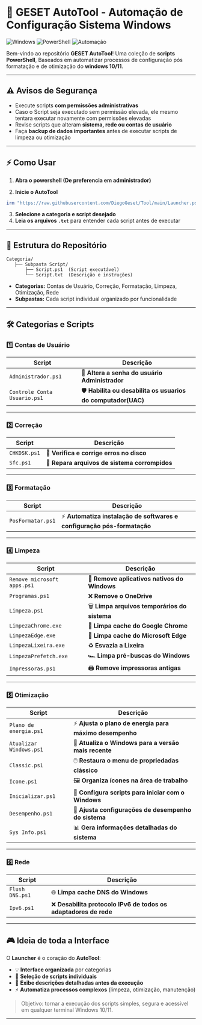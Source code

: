 # 🚀 **GESET AutoTool - Automação de Configuração Sistema Windows**

![Windows](https://img.shields.io/badge/Plataforma-Windows-blue) ![PowerShell](https://img.shields.io/badge/Linguagem-PowerShell-purple) ![Automação](https://img.shields.io/badge/Automação-Scripts-green)

Bem-vindo ao repositório **GESET AutoTool**! Uma coleção de **scripts PowerShell**,
Baseados em automatizar processos de configuração pós formatação e de otimização do **windows 10/11**.

---

## ⚠️ Avisos de Segurança

* Execute scripts **com permissões administrativas**
* Caso o Script seja executado sem permissão elevada, ele mesmo tentara executar novamente com permissões elevadas
* Revise scripts que alteram **sistema, rede ou contas de usuário**
* Faça **backup de dados importantes** antes de executar scripts de limpeza ou otimização

---

## ⚡ Como Usar

1. **Abra o powershell (De preferencia em administrador)**

2. **Inicie o AutoTool**

```powershell
irm "https://raw.githubusercontent.com/DiegoGeset/Tool/main/Launcher.ps1" | iex
```

3. **Selecione a categoria e script desejado**
4. **Leia os arquivos `.txt`** para entender cada script antes de executar

---


## 📂 Estrutura do Repositório

```
Categoria/
   ├── Subpasta Script/
       ├── Script.ps1  (Script executável)
       └── Script.txt  (Descrição e instruções)
```

* **Categorias:** Contas de Usuário, Correção, Formatação, Limpeza, Otimização, Rede
* **Subpastas:** Cada script individual organizado por funcionalidade

---

## 🛠️ Categorias e Scripts

### 1️⃣ **Contas de Usuário**

| Script                       | Descrição                                                           |
| ---------------------------- | ------------------------------------------------------------------- |
| `Administrador.ps1`          | 🔑 **Altera a senha do usuário Administrador**                      |
| `Controle Conta Usuario.ps1` | 🛡️ **Habilita ou desabilita os usuarios do computador(UAC)** |

---

### 2️⃣ **Correção**

| Script       | Descrição                                     |
| ------------ | --------------------------------------------- |
| `CHKDSK.ps1` | 💽 **Verifica e corrige erros no disco**      |
| `Sfc.ps1`    | 🧩 **Repara arquivos de sistema corrompidos** |

---

### 3️⃣ **Formatação**

| Script            | Descrição                                                              |
| ----------------- | ---------------------------------------------------------------------- |
| `PosFormatar.ps1` | ⚡ **Automatiza instalação de softwares e configuração pós-formatação** |

---

### 4️⃣ **Limpeza**

| Script                      | Descrição                                     |
| --------------------------- | --------------------------------------------- |
| `Remove microsoft apps.ps1` | 🧹 **Remove aplicativos nativos do Windows**  |
| `Programas.ps1`             | ❌ **Remove o OneDrive**                       |
| `Limpeza.ps1`               | 🗑️ **Limpa arquivos temporários do sistema** |
| `LimpezaChrome.exe`         | 🚀 **Limpa cache do Google Chrome**           |
| `LimpezaEdge.exe`           | 🚀 **Limpa cache do Microsoft Edge**          |
| `LimpezaLixeira.exe`        | ♻️ **Esvazia a Lixeira**                      |
| `LimpezaPrefetch.exe`       | 🏎️ **Limpa pré-buscas do Windows**           |
| `Impressoras.ps1`           | 🖨️ **Remove impressoras antigas**            |

---

### 5️⃣ **Otimização**

| Script                  | Descrição                                              |
| ----------------------- | ------------------------------------------------------ |
| `Plano de energia.ps1`  | ⚡ **Ajusta o plano de energia para máximo desempenho** |
| `Atualizar Windows.ps1` | 🔄 **Atualiza o Windows para a versão mais recente**   |
| `Classic.ps1`           | 🖱️ **Restaura o menu de propriedadas clássico**           |
| `Icone.ps1`             | 🖼️ **Organiza ícones na área de trabalho**            |
| `Inicializar.ps1`       | 🔧 **Configura scripts para iniciar com o Windows**    |
| `Desempenho.ps1`        | 🚀 **Ajusta configurações de desempenho do sistema**   |
| `Sys Info.ps1`          | 📊 **Gera informações detalhadas do sistema**          |

---

### 6️⃣ **Rede**

| Script          | Descrição                                             |
| --------------- | ----------------------------------------------------- |
| `Flush DNS.ps1` | 🌐 **Limpa cache DNS do Windows**                     |
| `Ipv6.ps1`      | ❌ **Desabilita protocolo IPv6 de todos os adaptadores de rede** |

---

## 🎮 Ideia de toda a Interface

O **Launcher** é o coração do **AutoTool**:

* 💡 **Interface organizada** por categorias
* 🔹 **Seleção de scripts individuais**
* 📝 **Exibe descrições detalhadas antes da execução**
* ⚡ **Automatiza processos complexos** (limpeza, otimização, manutenção)

> Objetivo: tornar a execução dos scripts simples, segura e acessível em qualquer terminal Windows 10/11.

---
